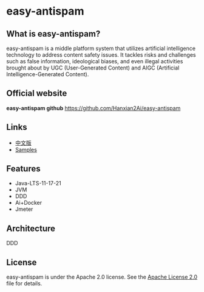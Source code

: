 # easy-antispam

## What is easy-antispam?

easy-antispam is a middle platform system that utilizes artificial intelligence technology to address content safety
issues. It tackles risks and challenges such as false information, ideological biases, and even illegal activities
brought about by UGC (User-Generated Content) and AIGC (Artificial Intelligence-Generated Content).

## Official website

**easy-antispam github** https://github.com/Hanxian2Ai/easy-antispam

## Links
- [中文版](https://github.com/Hanxian2Ai/easy-antispam/blob/main/README-ZH.md)
- [Samples]()

## Features
- Java-LTS-11-17-21
- JVM
- DDD
- Ai+Docker
- Jmeter

## Architecture
DDD

## License

easy-antispam is under the Apache 2.0 license. See the [Apache License 2.0](http://www.apache.org/licenses/LICENSE-2.0)
file for details.
